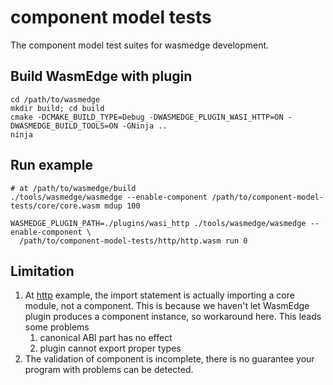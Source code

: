 # component model tests

The component model test suites for wasmedge development.

## Build WasmEdge with plugin

```shell
cd /path/to/wasmedge
mkdir build; cd build
cmake -DCMAKE_BUILD_TYPE=Debug -DWASMEDGE_PLUGIN_WASI_HTTP=ON -DWASMEDGE_BUILD_TOOLS=ON -GNinja ..
ninja
```

## Run example

```shell
# at /path/to/wasmedge/build
./tools/wasmedge/wasmedge --enable-component /path/to/component-model-tests/core/core.wasm mdup 100

WASMEDGE_PLUGIN_PATH=./plugins/wasi_http ./tools/wasmedge/wasmedge --enable-component \
  /path/to/component-model-tests/http/http.wasm run 0
```

## Limitation

1. At [http](http/) example, the import statement is actually importing a core module, not a component. This is because we haven't let WasmEdge plugin produces a component instance, so workaround here. This leads some problems
    1. canonical ABI part has no effect
    2. plugin cannot export proper types
2. The validation of component is incomplete, there is no guarantee your program with problems can be detected.
